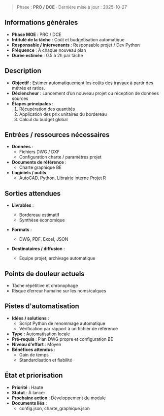 > Phase : **PRO / DCE** · Dernière mise à jour : 2025-10-27

## Informations générales

- **Phase MOE** : PRO / DCE
- **Intitulé de la tâche** : Coût et budgétisation automatique
- **Responsable / intervenants** : Responsable projet / Dev Python
- **Fréquence** : À chaque nouveau plan
- **Durée estimée** : 0.5 à 2h par tâche

## Description

- **Objectif** : Estimer automatiquement les coûts des travaux à partir des métrés et ratios.
- **Déclencheur** : Lancement d’un nouveau projet ou réception de données sources
- **Étapes principales** :
  1. Récupération des quantités
  1. Application des prix unitaires du bordereau
  1. Calcul du budget global


## Entrées / ressources nécessaires

- **Données** :
  - Fichiers DWG / DXF
  - Configuration charte / paramètres projet
- **Documents de référence** :
  - Charte graphique BE
- **Logiciels / outils** :
  - AutoCAD, Python, Librairie interne Projet R

## Sorties attendues

- **Livrables** :
  - Bordereau estimatif
  - Synthèse économique

- **Formats** :
  - DWG, PDF, Excel, JSON
- **Destinataires / diffusion** :
  - Équipe projet, archivage automatique

## Points de douleur actuels

- Tâche répétitive et chronophage
- Risque d’erreur humaine sur les noms/calques

## Pistes d'automatisation

- **Idées / solutions** :
  - Script Python de renommage automatique
  - Vérification par rapport à un fichier de référence
- **Type** : Automatisation locale
- **Pré-requis** : Plan DWG propre et configuration BE
- **Niveau d'effort** : Moyen
- **Bénéfices attendus** :
  - Gain de temps
  - Standardisation et fiabilité

## État et priorisation

- **Priorité** : Haute
- **Statut** : À lancer
- **Prochaine action** : Développement du module
- **Documents liés** :
  - config.json, charte_graphique.json
